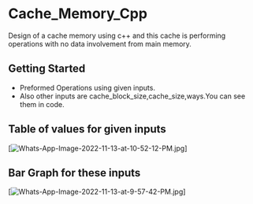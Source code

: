 # Cache_Memory_Cpp
Design of a cache memory using c++ and this cache is performing operations with no data involvement from main memory.

## Getting Started
* Preformed Operations using given inputs.
* Also other inputs are cache_block_size,cache_size,ways.You can see them in code.

## Table of values for given inputs

[![Whats-App-Image-2022-11-13-at-10-52-12-PM.jpg](https://i.postimg.cc/D0gxzk0Y/Whats-App-Image-2022-11-13-at-10-52-12-PM.jpg)]

## Bar Graph for these inputs 

[![Whats-App-Image-2022-11-13-at-9-57-42-PM.jpg](https://i.postimg.cc/g0ZCgQXx/Whats-App-Image-2022-11-13-at-9-57-42-PM.jpg)]
